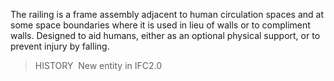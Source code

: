 ﻿The railing is a frame assembly adjacent to human circulation spaces and at some space boundaries where it is used in lieu of walls or to compliment walls. Designed to aid humans, either as an optional physical support, or to prevent injury by falling.

> HISTORY&nbsp; New entity in IFC2.0